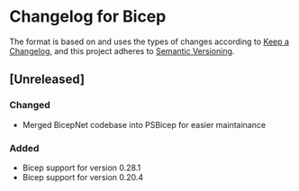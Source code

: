 # Changelog for Bicep

The format is based on and uses the types of changes according to [Keep a Changelog](https://keepachangelog.com/en/1.0.0/),
and this project adheres to [Semantic Versioning](https://semver.org/spec/v2.0.0.html).

## [Unreleased]

### Changed

- Merged BicepNet codebase into PSBicep for easier maintainance

### Added

- Bicep support for version 0.28.1
- Bicep support for version 0.20.4
